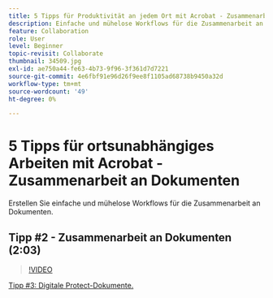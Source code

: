 ```yaml
---
title: 5 Tipps für Produktivität an jedem Ort mit Acrobat - Zusammenarbeit an Dokumenten
description: Einfache und mühelose Workflows für die Zusammenarbeit an Dokumenten erstellen
feature: Collaboration
role: User
level: Beginner
topic-revisit: Collaborate
thumbnail: 34509.jpg
exl-id: ae750a44-fe63-4b73-9f96-3f361d7d7221
source-git-commit: 4e6fbf91e96d26f9ee8f1105ad68738b9450a32d
workflow-type: tm+mt
source-wordcount: '49'
ht-degree: 0%

---
```


# 5 Tipps für ortsunabhängiges Arbeiten mit Acrobat - Zusammenarbeit an Dokumenten

Erstellen Sie einfache und mühelose Workflows für die Zusammenarbeit an Dokumenten.

## Tipp #2 - Zusammenarbeit an Dokumenten (2:03)

>[!VIDEO](https://video.tv.adobe.com/v/34509?quality=12&learn=on&hidetitle=true)

[Tipp #3: Digitale Protect-Dokumente.](protect-digital-documents.md)